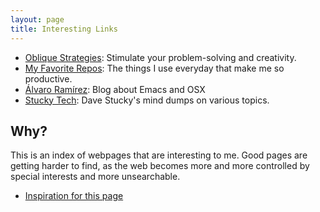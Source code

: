```yaml
---
layout: page
title: Interesting Links
---
```


- [Oblique Strategies](https://stoney.sb.org/eno/oblique.html): Stimulate your
  problem-solving and creativity.
- [My Favorite Repos](https://github.com/stars/m-cat/lists/favorites): The
  things I use everyday that make me so productive.
- [Álvaro Ramírez](https://xenodium.com/): Blog about Emacs and OSX
- [Stucky Tech](https://stucky.tech/creations/): Dave Stucky's mind dumps on various topics.

## Why?

This is an index of webpages that are interesting to me. Good pages are getting
harder to find, as the web becomes more and more controlled by special interests
and more unsearchable.

- [Inspiration for this page](https://memex.marginalia.nu/log/19-website-discoverability-crisis.gmi)

